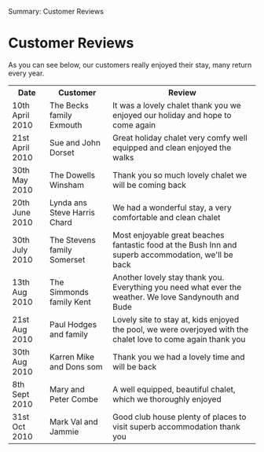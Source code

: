 Summary: Customer Reviews

# Customer Reviews

As you can see below, our customers really enjoyed their stay, many return every year.

<table border="0" cellspacing="0" cellpadding="0">
  <tr>
    <th class='first'>
      Date
    </th>
    <th>
      Customer
    </th>
    <th>
      Review
    </th>
  </tr>
  <tr>
    <td class='first'>
      10th April 2010
    </td>
    <td>
      The Becks family Exmouth
    </td>
    <td>
      It was a lovely chalet thank you we enjoyed our holiday and hope to come again
    </td>
  </tr>
  <tr>
    <td class='first'>
      21st April 2010
    </td>
    <td>
      Sue and John Dorset
    </td>
    <td>
      Great holiday chalet very comfy well equipped and clean enjoyed the walks
    </td>
  </tr>
  <tr>
    <td class='first'>
      30th May 2010
    </td>
    <td>
      The Dowells Winsham
    </td>
    <td>
      Thank you so much lovely chalet we will be coming back
    </td>
  </tr>
  <tr>
    <td class='first'>
      20th June 2010
    </td>
    <td>
      Lynda ans Steve Harris Chard
    </td>
    <td>
      We had a wonderful stay, a very comfortable and clean chalet
    </td>
  </tr>
  <tr>
    <td class='first'>
      30th July 2010
    </td>
    <td>
      The Stevens family Somerset
    </td>
    <td>
      Most enjoyable great beaches fantastic food at the Bush Inn and superb accommodation, we'll be back
    </td>
  </tr>
  <tr>
    <td class='first'>
      13th Aug 2010
    </td>
    <td>
      The Simmonds family Kent
    </td>
    <td>
      Another lovely stay thank you. Everything you need what ever the weather. We love Sandynouth and Bude
    </td>
  </tr>
  <tr>
    <td class='first'>
      21st Aug 2010
    </td>
    <td>
      Paul Hodges and family
    </td>
    <td>
      Lovely site to stay at, kids enjoyed the pool, we were overjoyed with the chalet love to come again thank you
    </td>
  </tr>
  <tr>
    <td class='first'>
      30th Aug 2010
    </td>
    <td>
      Karren Mike and Dons som
    </td>
    <td>
      Thank you we had a lovely time and will be back
    </td>
  </tr>
  <tr>
    <td class='first'>
      8th Sept 2010
    </td>
    <td>
      Mary and Peter Combe
    </td>
    <td>
      A well equipped, beautiful chalet, which we thoroughly enjoyed
    </td>
  </tr>
  <tr>
    <td class='first'>
      31st Oct 2010
    </td>
    <td>
      Mark Val and Jammie
    </td>
    <td>
      Good club house plenty of places to visit superb accommodation thank you
    </td>
  </tr>
</table>